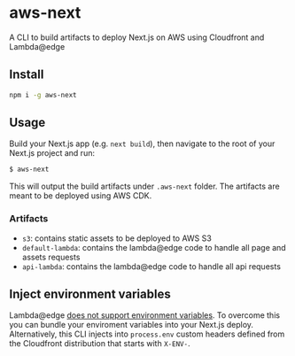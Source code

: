 # aws-next

A CLI to build artifacts to deploy Next.js on AWS using Cloudfront and Lambda@edge

## Install

```bash
npm i -g aws-next
```

## Usage

Build your Next.js app (e.g. `next build`), then navigate to the root of your Next.js project and run:

```bash
$ aws-next
```

This will output the build artifacts under `.aws-next` folder. The artifacts are meant to be deployed using AWS CDK.

### Artifacts

- `s3`: contains static assets to be deployed to AWS S3
- `default-lambda`: contains the lambda@edge code to handle all page and assets requests
- `api-lambda`: contains the lambda@edge code to handle all api requests

## Inject environment variables

Lambda@edge [does not support environment variables](https://docs.aws.amazon.com/AmazonCloudFront/latest/DeveloperGuide/lambda-requirements-limits.html#lambda-requirements-lambda-function-configuration). To overcome this you can bundle your enviroment variables into your Next.js deploy. Alternatively, this CLI injects into `process.env` custom headers defined from the Cloudfront distribution that starts with `X-ENV-`.
